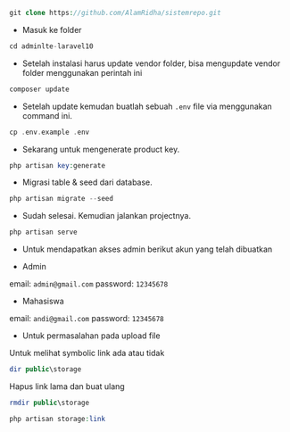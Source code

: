 ```php
git clone https://github.com/AlamRidha/sistemrepo.git
```

-   Masuk ke folder

```php
cd adminlte-laravel10
```

-   Setelah instalasi harus update vendor folder, bisa mengupdate vendor folder menggunakan perintah ini

```php
composer update
```

-   Setelah update kemudan buatlah sebuah `.env` file via menggunakan command ini.

```php
cp .env.example .env
```

-   Sekarang untuk mengenerate product key.

```php
php artisan key:generate
```

-   Migrasi table & seed dari database.

```php
php artisan migrate --seed
```

-   Sudah selesai. Kemudian jalankan projectnya.

```php
php artisan serve
```

-   Untuk mendapatkan akses admin berikut akun yang telah dibuatkan

-   Admin

email: `admin@gmail.com`
password: `12345678`

-   Mahasiswa

email: `andi@gmail.com`
password: `12345678`

-   Untuk permasalahan pada upload file

Untuk melihat symbolic link ada atau tidak

```php
dir public\storage
```

Hapus link lama dan buat ulang

```php
rmdir public\storage
```

```php
php artisan storage:link
```
